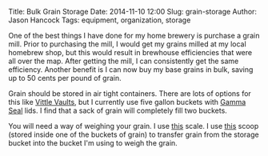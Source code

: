 Title: Bulk Grain Storage
Date: 2014-11-10 12:00
Slug: grain-storage
Author: Jason Hancock
Tags: equipment, organization, storage

One of the best things I have done for my home brewery is purchase a grain mill.
Prior to purchasing the mill, I would get my grains milled at my local homebrew
shop, but this would result in brewhouse efficiencies that were all over the map.
After getting the mill, I can consistently get the same efficiency. Another benefit
is I can now buy my base grains in bulk, saving up to 50 cents per pound of grain.

Grain should be stored in air tight containers. There are lots of options for
this like [Vittle Vaults](http://amzn.to/1ypaaOr), but I currently use five
gallon buckets with [Gamma Seal](http://amzn.to/Y1Iz58) lids. I find that a sack
of grain will completely fill two buckets.

You will need a way of weighing your grain. I use [this](http://amzn.to/1uE7Xbq)
scale. I use [this](http://amzn.to/Zc6BeS) scoop (stored inside one of the
buckets of grain) to transfer grain from the storage bucket into the bucket I'm
using to weigh the grain.
